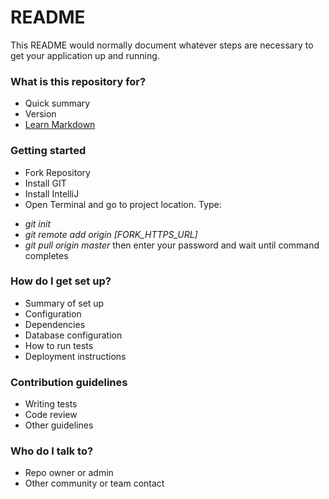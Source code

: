 # README #

This README would normally document whatever steps are necessary to get your application up and running.

### What is this repository for? ###

* Quick summary
* Version
* [Learn Markdown](https://bitbucket.org/tutorials/markdowndemo)

### Getting started ###
* Fork Repository
* Install GIT
* Install IntelliJ
* Open Terminal and go to project location. Type:
- *git init*
- *git remote add origin [FORK_HTTPS_URL]*
- *git pull origin master* then enter your password and wait until command completes



### How do I get set up? ###

* Summary of set up
* Configuration
* Dependencies
* Database configuration
* How to run tests
* Deployment instructions

### Contribution guidelines ###

* Writing tests
* Code review
* Other guidelines

### Who do I talk to? ###

* Repo owner or admin
* Other community or team contact